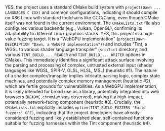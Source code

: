 YES, the project uses a standard CMake build system with `project(Dawn ... LANGUAGES C CXX)` and common configurations, indicating it should compile on X86 Linux with standard toolchains like GCC/Clang, even though CMake itself was not found in the current environment. The `CMakeLists.txt` file also configures various backends (e.g., Vulkan, OpenGL), confirming its adaptability to different Linux graphics stacks.
YES, this project is a high-value fuzzing target. It is a "WebGPU implementation" (`project(Dawn DESCRIPTION "Dawn, a WebGPU implementation")`) and includes "Tint, a WGSL to various shader language transpiler" (`src/tint` directory, and various `TINT_BUILD_..._READER` and `TINT_BUILD_..._WRITER` options in CMake). This immediately identifies a significant attack surface involving the parsing and processing of complex, untrusted external input (shader languages like WGSL, SPIR-V, GLSL, HLSL, MSL) (heuristic #1). The nature of a shader compiler/transpiler implies intricate parsing logic, complex state machines, and potentially complex memory management (heuristic #2), which are fertile grounds for vulnerabilities. As a WebGPU implementation, it is likely intended for broad use as a library, potentially integrated into web browsers (`README.chromium` was observed), making it a high-impact, potentially network-facing component (heuristic #3). Crucially, the `CMakeLists.txt` explicitly includes `option(TINT_BUILD_FUZZERS "Build fuzzers" OFF)`, indicating that the project developers have already considered fuzzing and likely established clear, self-contained functions suitable for fuzzing harnesses within the Tint component (heuristic #4).
